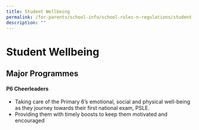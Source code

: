 ```yaml
---
title: Student Wellbeing
permalink: /for-parents/school-info/school-rules-n-regulations/student-wellbeing/
description: ""
---
```

# Student Wellbeing

## Major Programmes

#### P6 Cheerleaders

*   Taking care of the Primary 6’s emotional, social and physical well-being as they journey towards their first national exam, PSLE.
*   Providing them with timely boosts to keep them motivated and encouraged


